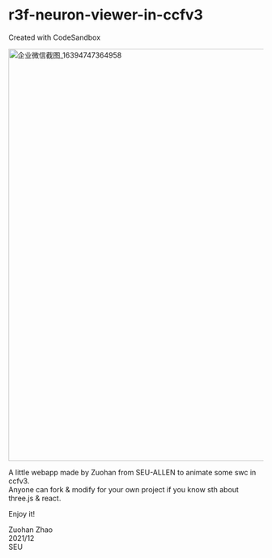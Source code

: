 # r3f-neuron-viewer-in-ccfv3
Created with CodeSandbox

<img width="813" alt="企业微信截图_16394747364958" src="https://user-images.githubusercontent.com/47688877/146131004-3e85403f-ddc7-4d65-a6f9-969029abc710.png">

A little webapp made by Zuohan from SEU-ALLEN to animate some swc in ccfv3.  
Anyone can fork & modify for your own project if you know sth about three.js & react. 

Enjoy it!

Zuohan Zhao  
2021/12  
SEU
